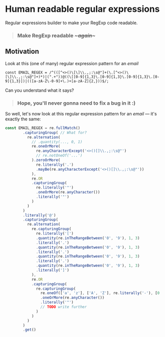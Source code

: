 # Human readable regular expressions

Regular expressions builder to make your RegExp code readable.

> ### Make RegExp readable ~_~~again~~_~

## Motivation

Look at this (one of many) regular expression pattern for an _email_

`
const EMAIL_REGEX = /^(([^<>()\[\]\\.,;:\s@"]+(\.[^<>()\[\]\\.,;:\s@"]+)*)|(".+"))@((\[[0-9]{1,3}\.[0-9]{1,3}\.[0-9]{1,3}\.[0-9]{1,3}])|(([a-zA-Z\-0-9]+\.)+[a-zA-Z]{2,}))$/;
`

Can you understand what it says?

> ### Hope, you'll never gonna need to fix a bug in it :)

So well, let's now look at this regular expression pattern for an _email_ — it's exactly the same:

```js
const EMAIL_REGEX = re.fullMatch()
        .capturingGroup( // What for?
          re.alternation(
            // .quantity(..., 0, 1)
            re.oneOrMore(
              re.anyCharacterExcept('<>()[]\\.,;:\s@"')
              // re.notOneOf('...')
            ).zeroOrMore(
              re.literally('.')
              .mayBe(re.anyCharacterExcept('<>()[]\\.,;:\s@"'))
            ),
            re.OR
            .capturingGroup(
              re.literally('"')
              .oneOrMore(re.anyCharacter())
              .literally('"')
            )
          )
        )
        .literally('@')
        .capturingGroup(
          re.alternation(
            re.capturingGroup(
              re.literally('[')
              .quantity(re.inTheRangeBetween('0', '9'), 1, 3)
              .literally('.')
              .quantity(re.inTheRangeBetween('0', '9'), 1, 3)
              .literally('.')
              .quantity(re.inTheRangeBetween('0', '9'), 1, 3)
              .literally('.')
              .quantity(re.inTheRangeBetween('0', '9'), 1, 3)
              .literally(']')
            ),
            re.OR
            .capturingGroup(
              re.capturingGroup(
                re.oneOf(['a', 'z'], ['A', 'Z'], re.literally('-'), [0, 9])
                .oneOrMore(re.anyCharacter())
                .literally('"')
                // TODO write further
              )
            )
          )
        )
        .get()
```